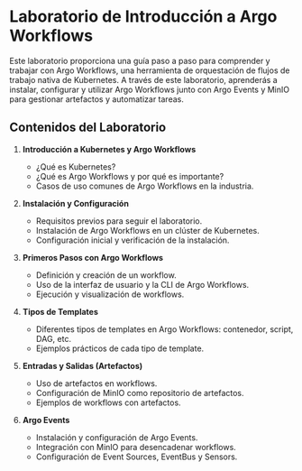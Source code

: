 # Laboratorio de Introducción a Argo Workflows

Este laboratorio proporciona una guía paso a paso para comprender y trabajar con Argo Workflows, una herramienta de orquestación de flujos de trabajo nativa de Kubernetes. A través de este laboratorio, aprenderás a instalar, configurar y utilizar Argo Workflows junto con Argo Events y MinIO para gestionar artefactos y automatizar tareas.

## Contenidos del Laboratorio

1. **Introducción a Kubernetes y Argo Workflows**
   - ¿Qué es Kubernetes?
   - ¿Qué es Argo Workflows y por qué es importante?
   - Casos de uso comunes de Argo Workflows en la industria.

2. **Instalación y Configuración**
   - Requisitos previos para seguir el laboratorio.
   - Instalación de Argo Workflows en un clúster de Kubernetes.
   - Configuración inicial y verificación de la instalación.

3. **Primeros Pasos con Argo Workflows**
   - Definición y creación de un workflow.
   - Uso de la interfaz de usuario y la CLI de Argo Workflows.
   - Ejecución y visualización de workflows.

4. **Tipos de Templates**
   - Diferentes tipos de templates en Argo Workflows: contenedor, script, DAG, etc.
   - Ejemplos prácticos de cada tipo de template.

5. **Entradas y Salidas (Artefactos)**
   - Uso de artefactos en workflows.
   - Configuración de MinIO como repositorio de artefactos.
   - Ejemplos de workflows con artefactos.

6. **Argo Events**
   - Instalación y configuración de Argo Events.
   - Integración con MinIO para desencadenar workflows.
   - Configuración de Event Sources, EventBus y Sensors.
